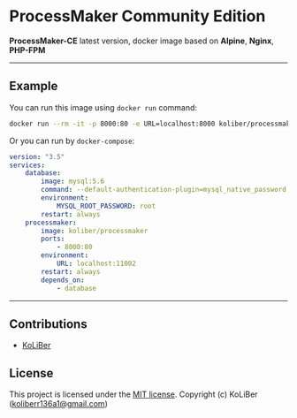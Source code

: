 # ProcessMaker Community Edition

**ProcessMaker-CE** latest version, docker image based on **Alpine**, **Nginx**, **PHP-FPM**

---

## Example

You can run this image using `docker run` command:

```bash
docker run --rm -it -p 8000:80 -e URL=localhost:8000 koliber/processmaker
```

Or you can run by `docker-compose`:

```yml
version: "3.5"
services:
    database:
        image: mysql:5.6
        command: --default-authentication-plugin=mysql_native_password --lower_case_table_names=1 --character-set-server=utf8 --collation-server=utf8_general_ci
        environment:
            MYSQL_ROOT_PASSWORD: root
        restart: always
    processmaker:
        image: koliber/processmaker
        ports:
            - 8000:80
        environment:
            URL: localhost:11002
        restart: always
        depends_on:
            - database
```

---

## Contributions

-   [KoLiBer](https://www.linkedin.com/in/mohammad-hosein-nemati-665b1813b/)

## License

This project is licensed under the [MIT license](LICENSE.md).
Copyright (c) KoLiBer (koliberr136a1@gmail.com)
